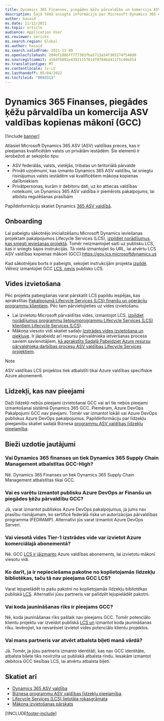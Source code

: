 ```yaml
---
title: Dynamics 365 Finanses, piegādes ķēžu pārvaldība un komercija ASV valdības kopienas mākonī (GCC)
description: Šajā tēmā sniegta informācija par Microsoft Dynamics 365 ASV valdības precēm, kas ir pieejamas kvalificētām valsts un privātām iestādēm.
author: hasaid
ms.date: 11/12/2021
ms.topic: article
audience: Application User
ms.reviewer: sericks
ms.search.region: Global
ms.author: hasaid
ms.search.validFrom: 2021-11-09
ms.openlocfilehash: 204bf1886ff7f7393fba5713a54f305274f540d0
ms.sourcegitcommit: a58dfb892e43921157014f0784bd411f5c40e454
ms.translationtype: MT
ms.contentlocale: lv-LV
ms.lasthandoff: 05/04/2022
ms.locfileid: "8693313"
---
```

# <a name="dynamics-365-finance-supply-chain-management-and-commerce-in-us-government-community-cloud-gcc"></a>Dynamics 365 Finanses, piegādes ķēžu pārvaldība un komercija ASV valdības kopienas mākonī (GCC)

[!include [banner](../includes/banner.md)]



Atlasiet Microsoft Dynamics 365 ASV (ASV) valdības preces, kas ir pieejamas kvalificētām valsts un privātām iestādēm. Šie elementi ir ierobežoti ar sekojošo tipu:

- ASV federālās, valsts, vietējās, tribalas un teritoriālā pārvalde
- Privāti uzņēmumi, kas izmanto Dynamics 365 ASV valdību, lai sniegtu risinājumus valsts iestādēm vai kvalificētiem mākoņa kopienas dalībniekiem
- Privātpersonas, kurām ir debitoru dati, uz ko attiecas valdības noteikumi, un Dynamics 365 ASV valdība ir piemērots pakalpojums, lai atbilstu regulēšanas prasībām

Papildinformāciju skatiet Dynamics [365 ASV valdībā](/power-platform/admin/microsoft-dynamics-365-government).

## <a name="onboarding"></a>Onboarding

Lai pabeigtu sākotnējo inicializēšanu Microsoft Dynamics ieviešanas projektam pakalpojumos Lifecycle Services (LCS), [izpildiet norādījumus, kas sniegti ieviešanas projektā](../../../fin-ops-core/fin-ops/imp-lifecycle/onboard.md). Tomēr neizmantojiet saiti uz publisku LCS, kas ir sniegts šajos instrukcijās. Tā vietā izmantojiet šo URL, lai atvērtu LCS ASV valdības kopienas mākonī (GCC):<https://gov.lcs.microsoftdynamics.us>

Kad sākotnējais borts ir pabeigts, sekojiet instrukcijām projekta [izpildē](../lifecycle-services/project-onboarding.md). Vēlreiz izmantojiet GCC [LCS, nevis](https://gov.lcs.microsoftdynamics.us) publisko LCS.

## <a name="environment-deployment"></a>Vides izvietošana

Pēc projekta pabeigšanas varat pārskatīt LCS papildu iespējas, kas aprakstītas [Pakalpojumā Lifecycle Services (LCS) finanšu un operāciju programmu klientiem](../../../fin-ops-core/dev-itpro/lifecycle-services/lcs-works-lcs.md). Pēc tam pārvietojieties uz vides izvietošanu.

- Lai izvietotu Microsoft pārvaldītas vides, izmantojot LCS, [izpildiet norādījumus programmu lietojumprogrammu Lifecycle Services (LCS) klientiem Lifecycle Services (LCS](../../../fin-ops-core/dev-itpro/lifecycle-services/lcs-works-lcs.md#new-deployment-experience)).
- Mākoņa viesoto vidi skatiet sadaļu [Izstrādes vides izvietošana un piekļuve](../../../fin-ops-core/dev-itpro/dev-tools/access-instances.md). Ir jāpabeidz arī resursu pārvaldnieka ietveršanas process saviem savienotājiem, [kā aprakstīts Sadaļā Pabeidziet Azure resursu pārvaldnieka darbības procesu ASV valdības Lifecycle Services projektiem](arm-onbarding-us-goverment.md).

> [!NOTE]
> ASV valdības LCS projektos tiek atbalstīti tikai Azure valdības specifiskie Azure abonementi.

## <a name="features-that-arent-available"></a>Līdzekļi, kas nav pieejami

Daži līdzekļi nebūs pieejami izvietošanai GCC vai arī tie nebūs pieejami izmantošanai sistēmā Dynamics 365 GCC. Piemēram, Azure DevOps Pakalpojumi GCC nav pieejami. Tomēr var izmantot lokāli vai Azure DevOps publiskus Azure DevOps pakalpojumus. Papildinformāciju par līdzekļu pieejamību skatiet sadaļā Biznesa [programmu ASV valdības līdzekļu pieejamība](https://aka.ms/BAPFunctionalParity).

## <a name="frequently-asked-questions"></a>Bieži uzdotie jautājumi

### <a name="are-dynamics-365-finance-and-dynamics-365-supply-chain-management-supported-in-gcc-high"></a>Vai Dynamics 365 finanses un tiek Dynamics 365 Supply Chain Management atbalstītas GCC-High?

Nē. Dynamics 365 Finanses un tiek Dynamics 365 Supply Chain Management atbalstītas tikai GCC.

### <a name="can-i-use-public-azure-devops-with-finance-and-supply-chain-management-in-gcc"></a>Vai es varētu izmantot publisku Azure DevOps ar Finanšu un piegādes ķēžu pārvaldību GCC?

Jā, varat izmantot publiskos Azure DevOps pakalpojumus, ja jums nav prasību risinājumam, ko sertificē federālā riska un autorizācijas pārvaldības programma (FEDRAMP). Alternatīvi jūs varat izmantot Azure DevOps Serveri.

### <a name="can-i-deploy-a-cloud-hosted-environment-tier-1-development-environment-on-an-azure-commercial-subscription"></a>Vai viesotā vides Tier-1 izstrādes vide var izvietot Azure komerciālajā abonementā?

Nē. GCC [LCS ir jāizmanto](https://gov.lcs.microsoftdynamics.us) Azure valdības abonements, lai izvietotu mākonī viesotu vidi.

### <a name="what-can-i-do-if-i-need-a-package-from-the-shared-asset-library-but-it-isnt-available-in-lcs-for-gcc"></a>Ko darīt, ja ir nepieciešama pakotne no koplietojamās līdzekļu bibliotēkas, taču tā nav pieejama GCC LCS?

Varat lejupielādēt to pašu pakotni no koplietojamās līdzekļu bibliotēkas publiskā [LCS](https://lcs.dynamics.com). Alternatīvi jūsu partneris var palīdzēt lejupielādēt pakotni.

### <a name="is-the-code-upgrade-tool-available-in-gcc"></a>Vai koda jaunināšanas rīks ir pieejams GCC?

Nē, koda jaunināšanas rīks pašlaik nav pieejams GCC. Tomēr potenciālo klientu projektu var izveidot publiskā [LCS un](https://lcs.dynamics.com) izmantot koda jaunināšanas rīku. Ievērojiet, ka nevarēsiet izvietot vides potenciālo klientu projektos.

### <a name="can-my-partner-open-a-support-ticket-on-my-behalf"></a>Vai mans partneris var atvērt atbalsta biļeti manā vārdā?

Jā. Tomēr, ja jūsu partneris izmanto identitāti, kas nav GCC identitāte, atbalsta biļete tiks novirzīta uz publiskā atbalsta rindu. Iesakām izmantot debitora GCC tiesības LCS, lai atvērtu atbalsta biļeti.

## <a name="see-also"></a>Skatiet arī

- [Dynamics 365 ASV valdība](/power-platform/admin/microsoft-dynamics-365-government)
- [Biznesa programmu ASV valdības līdzekļu pieejamība](https://aka.ms/BAPFunctionalParity).
- [Lifecycle Services (LCS) lietotāja rokasgrāmata](../../../fin-ops-core/dev-itpro/lifecycle-services/lcs-user-guide.md)
- [Mākoņa izvietošanas pārskats](../../../fin-ops-core/dev-itpro/deployment/cloud-deployment-overview.md)

[!INCLUDE[footer-include](../../../includes/footer-banner.md)]
